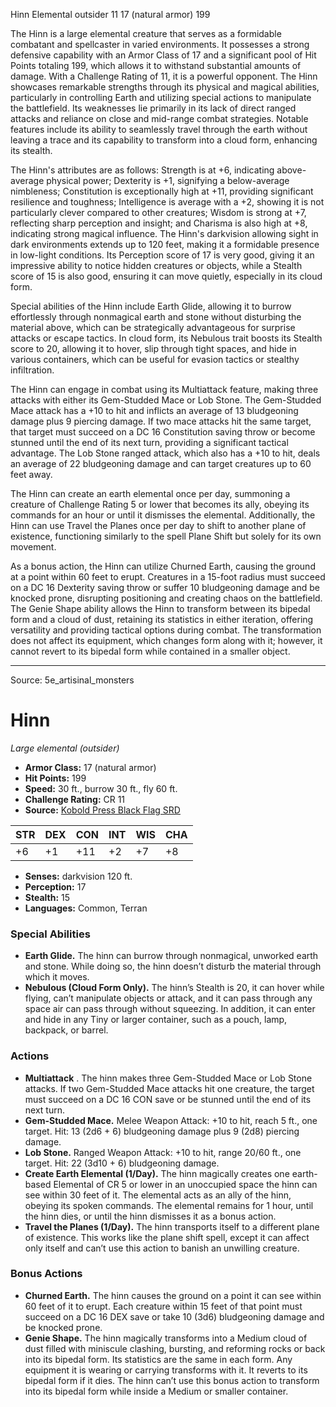 <MonsterName/>Hinn</MonsterName>
<CreatureType/>Elemental</CreatureType>
<Subtype/>outsider</Subtype>
<CR/>11</CR>
<AC/>17 (natural armor)</AC>
<HP/>199</HP>
<summary>The Hinn is a large elemental creature that serves as a formidable combatant and spellcaster in varied environments. It possesses a strong defensive capability with an Armor Class of 17 and a significant pool of Hit Points totaling 199, which allows it to withstand substantial amounts of damage. With a Challenge Rating of 11, it is a powerful opponent. The Hinn showcases remarkable strengths through its physical and magical abilities, particularly in controlling Earth and utilizing special actions to manipulate the battlefield. Its weaknesses lie primarily in its lack of direct ranged attacks and reliance on close and mid-range combat strategies. Notable features include its ability to seamlessly travel through the earth without leaving a trace and its capability to transform into a cloud form, enhancing its stealth.</summary>

<detail>

The Hinn's attributes are as follows: Strength is at +6, indicating above-average physical power; Dexterity is +1, signifying a below-average nimbleness; Constitution is exceptionally high at +11, providing significant resilience and toughness; Intelligence is average with a +2, showing it is not particularly clever compared to other creatures; Wisdom is strong at +7, reflecting sharp perception and insight; and Charisma is also high at +8, indicating strong magical influence. The Hinn's darkvision allowing sight in dark environments extends up to 120 feet, making it a formidable presence in low-light conditions. Its Perception score of 17 is very good, giving it an impressive ability to notice hidden creatures or objects, while a Stealth score of 15 is also good, ensuring it can move quietly, especially in its cloud form.

Special abilities of the Hinn include Earth Glide, allowing it to burrow effortlessly through nonmagical earth and stone without disturbing the material above, which can be strategically advantageous for surprise attacks or escape tactics. In cloud form, its Nebulous trait boosts its Stealth score to 20, allowing it to hover, slip through tight spaces, and hide in various containers, which can be useful for evasion tactics or stealthy infiltration.

The Hinn can engage in combat using its Multiattack feature, making three attacks with either its Gem-Studded Mace or Lob Stone. The Gem-Studded Mace attack has a +10 to hit and inflicts an average of 13 bludgeoning damage plus 9 piercing damage. If two mace attacks hit the same target, that target must succeed on a DC 16 Constitution saving throw or become stunned until the end of its next turn, providing a significant tactical advantage. The Lob Stone ranged attack, which also has a +10 to hit, deals an average of 22 bludgeoning damage and can target creatures up to 60 feet away.

The Hinn can create an earth elemental once per day, summoning a creature of Challenge Rating 5 or lower that becomes its ally, obeying its commands for an hour or until it dismisses the elemental. Additionally, the Hinn can use Travel the Planes once per day to shift to another plane of existence, functioning similarly to the spell Plane Shift but solely for its own movement.

As a bonus action, the Hinn can utilize Churned Earth, causing the ground at a point within 60 feet to erupt. Creatures in a 15-foot radius must succeed on a DC 16 Dexterity saving throw or suffer 10 bludgeoning damage and be knocked prone, disrupting positioning and creating chaos on the battlefield. The Genie Shape ability allows the Hinn to transform between its bipedal form and a cloud of dust, retaining its statistics in either iteration, offering versatility and providing tactical options during combat. The transformation does not affect its equipment, which changes form along with it; however, it cannot revert to its bipedal form while contained in a smaller object.</detail>



---

Source: 5e_artisinal_monsters

# Hinn

*Large elemental (outsider)*

- **Armor Class:** 17 (natural armor)
- **Hit Points:** 199
- **Speed:** 30 ft., burrow 30 ft., fly 60 ft.
- **Challenge Rating:** CR 11
- **Source:** [Kobold Press Black Flag SRD](https://koboldpress.com/black-flag-roleplaying/)

| STR | DEX | CON | INT | WIS | CHA |
| --- | --- | --- | --- | --- | --- |
| +6 | +1 | +11 | +2 | +7 | +8 |

- **Senses:** darkvision 120 ft.
- **Perception:** 17
- **Stealth:** 15
- **Languages:** Common, Terran

### Special Abilities

- **Earth Glide.** The hinn can burrow through nonmagical, unworked earth and stone. While doing so, the hinn doesn’t disturb the material through which it moves.
- **Nebulous (Cloud Form Only).** The hinn’s Stealth is 20, it can hover while flying, can’t manipulate objects or attack, and it can pass through any space air can pass through without squeezing. In addition, it can enter and hide in any Tiny or larger container, such as a pouch, lamp, backpack, or barrel.

### Actions

- **Multiattack** . The hinn makes three Gem-Studded Mace or Lob Stone attacks. If two Gem-Studded Mace attacks hit one creature, the target must succeed on a DC 16 CON save or be stunned until the end of its next turn.
- **Gem-Studded Mace.** Melee Weapon Attack: +10 to hit, reach 5 ft., one target. Hit: 13 (2d6 + 6) bludgeoning damage plus 9 (2d8) piercing damage.
- **Lob Stone.** Ranged Weapon Attack: +10 to hit, range 20/60 ft., one target. Hit: 22 (3d10 + 6) bludgeoning damage.
- **Create Earth Elemental (1/Day).** The hinn magically creates one earth-based Elemental of CR 5 or lower in an unoccupied space the hinn can see within 30 feet of it. The elemental acts as an ally of the hinn, obeying its spoken commands. The elemental remains for 1 hour, until the hinn dies, or until the hinn dismisses it as a bonus action.
- **Travel the Planes (1/Day).** The hinn transports itself to a different plane of existence. This works like the plane shift spell, except it can affect only itself and can’t use this action to banish an unwilling creature.

### Bonus Actions

- **Churned Earth.** The hinn causes the ground on a point it can see within 60 feet of it to erupt. Each creature within 15 feet of that point must succeed on a DC 16 DEX save or take 10 (3d6) bludgeoning damage and be knocked prone.
- **Genie Shape.** The hinn magically transforms into a Medium cloud of dust filled with miniscule clashing, bursting, and reforming rocks or back into its bipedal form. Its statistics are the same in each form. Any equipment it is wearing or carrying transforms with it. It reverts to its bipedal form if it dies. The hinn can’t use this bonus action to transform into its bipedal form while inside a Medium or smaller container.



